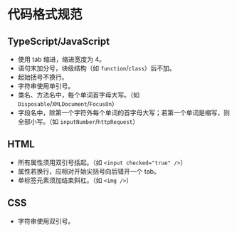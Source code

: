 # 代码格式规范

## TypeScript/JavaScript

- 使用 tab 缩进，缩进宽度为 4。
- 语句末加分号，块级结构（如 `function`/`class`）后不加。
- 起始括号不换行。
- 字符串使用单引号。
- 类名、方法名中，每个单词首字母大写。（如 `Disposable`/`XMLDocument`/`FocusOn`）
- 字段名中，除第一个字符外每个单词的首字母大写；若第一个单词是缩写，则全部小写。（如 `inputNumber`/`httpRequest`）

## HTML

- 所有属性须用双引号括起。（如 `<input checked="true" />`）
- 属性若换行，应相对开始尖括号向后错开一个 tab。
- 单标签元素须加结束斜杠。（如 `<img />`）

## CSS

- 字符串使用双引号。
